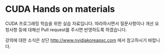 # CUDA Hands on materials

CUDA 프로그래밍 학습을 위한 실습 자료입니다.
따라하시면서 질문사항이나 개선 요청사항 등에 대해선 Pull request를 주시면 반영하도록 하겠습니다.

강의에 대한 소식은 상단 http://www.nvidiakoreapsc.com 에서 참고하시기 바랍니다.
